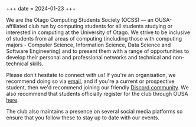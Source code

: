 +++
date = 2024-01-23
+++

We are the Otago Computing Students Society (OCSS) — an OUSA-affiliated club run by computing students for all students studying or interested in computing at the University of Otago. We strive to be inclusive of students from all areas of computing (including those with computing majors - Computer Science, Information Science, Data Science and Software Engineering) and to present them with a range of opportunities to develop their personal and professional networks and technical and non-technical skills.

Please don't hesitate to connect with us! If you're an organisation, we recommend doing so via [email](mailto:contact@ocss.nz), and if you're a current or prospective student, then we'd recommend joining our friendly [Discord community](https://discord.com/invite/bpmFsDbprD). We also recommend that students officially register for the club through OUSA [here](https://www.ousa.org.nz/clubsandsocs/clubs/clubs-list/otago-computing-students-society).

The club also maintains a presence on several social media platforms so ensure that you follow these to stay up to date with our events.
